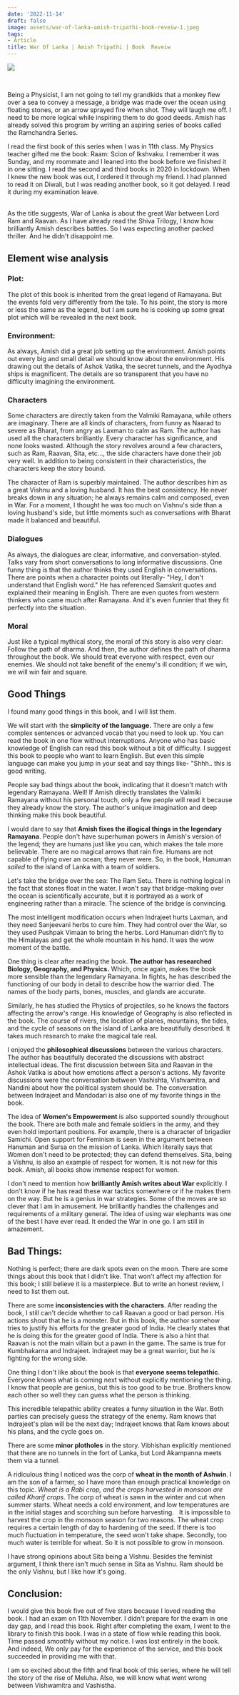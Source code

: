 ```yaml
---
date: '2022-11-14'
draft: false
image: assets/war-of-lanka-amish-tripathi-book-reveiw-1.jpeg
tags:
- Article
title: War Of Lanka | Amish Tripathi | Book  Reveiw
---
```

[![](https://blogger.googleusercontent.com/img/b/R29vZ2xl/AVvXsEgxcAQzlApk780pNKea0F4jVTmJQdzRZvP_7Qq-KKFadLiVRmunts1E4_N66U8HYxThtimxLXOrPeKdwTKm5iJdkQofrhtjV3B3zw6JiOSIJ06qjWWE7jX1eUUxDs7wbE3I-OoiKX7HLxWRka5G1MSraNjVXXqQP_ImR56-O06miZASE6hUb2gPd3RN7w/s320/71tyE3Vn3dL.jpg)](https://blogger.googleusercontent.com/img/b/R29vZ2xl/AVvXsEgxcAQzlApk780pNKea0F4jVTmJQdzRZvP_7Qq-KKFadLiVRmunts1E4_N66U8HYxThtimxLXOrPeKdwTKm5iJdkQofrhtjV3B3zw6JiOSIJ06qjWWE7jX1eUUxDs7wbE3I-OoiKX7HLxWRka5G1MSraNjVXXqQP_ImR56-O06miZASE6hUb2gPd3RN7w/s1080/71tyE3Vn3dL.jpg)

  
 

Being a Physicist, I am not going to tell my grandkids that a monkey flew over a sea to convey a message, a bridge was made over the ocean using floating stones, or an arrow sprayed fire when shot. They will laugh me off. I need to be more logical while inspiring them to do good deeds. Amish has already solved this program by writing an aspiring series of books called the Ramchandra Series.  
  
I read the first book of this series when I was in 11th class. My Physics teacher gifted me the book: Raam: Scion of Ikshvaku. I remember it was Sunday, and my roommate and I leaned into the book before we finished it in one sitting. I read the second and third books in 2020 in lockdown. When I knew the new book was out, I ordered it through my friend. I had planned to read it on Diwali, but I was reading another book, so it got delayed. I read it during my examination leave.  
 

As the title suggests, War of Lanka is about the great War between Lord Ram and Raavan. As I have already read the Shiva Trilogy, I know how brilliantly Amish describes battles. So I was expecting another packed thriller. And he didn't disappoint me. 

  

Element wise analysis
---------------------

### Plot:

The plot of this book is inherited from the great legend of Ramayana. But the events fold very differently from the tale. To his point, the story is more or less the same as the legend, but I am sure he is cooking up some great plot which will be revealed in the next book.  

### Environment:

As always, Amish did a great job setting up the environment. Amish points out every big and small detail we should know about the environment. His drawing out the details of Ashok Vatika, the secret tunnels, and the Ayodhya ships is magnificent. The details are so transparent that you have no difficulty imagining the environment.  

### Characters

Some characters are directly taken from the Valmiki Ramayana, while others are imaginary. There are all kinds of characters, from funny as Naarad to severe as Bharat, from angry as Laxman to calm as Ram. The author has used all the characters brilliantly. Every character has significance, and none looks wasted. Although the story revolves around a few characters, such as Ram, Raavan, Sita, etc..., the side characters have done their job very well. In addition to being consistent in their characteristics, the characters keep the story bound.  
  
The character of Ram is superbly maintained. The author describes him as a great Vishnu and a loving husband. It has the best consistency. He never breaks down in any situation; he always remains calm and composed, even in War. For a moment, I thought he was too much on Vishnu's side than a loving husband's side, but little moments such as conversations with Bharat made it balanced and beautiful.  

### Dialogues

As always, the dialogues are clear, informative, and conversation-styled. Talks vary from short conversations to long informative discussions. One funny thing is that the author thinks they used English in conversations. There are points when a character points out literally- "Hey, I don't understand that English word." He has referenced Samskrit quotes and explained their meaning in English. There are even quotes from western thinkers who came much after Ramayana. And it's even funnier that they fit perfectly into the situation.  

### Moral

Just like a typical mythical story, the moral of this story is also very clear: Follow the path of dharma. And then, the author defines the path of dharma throughout the book. We should treat everyone with respect, even our enemies. We should not take benefit of the enemy's ill condition; if we win, we will win fair and square.  
  

Good Things
-----------

I found many good things in this book, and I will list them. 

  
We will start with the **simplicity of the language.** There are only a few complex sentences or advanced vocab that you need to look up. You can read the book in one flow without interruptions. Anyone who has basic knowledge of English can read this book without a bit of difficulty. I suggest this book to people who want to learn English. But even this simple language can make you jump in your seat and say things like- "Shhh.. this is good writing.  
  
People say bad things about the book, indicating that it doesn't match with legendary Ramayana. Well! If Amish directly translates the Valmiki Ramayana without his personal touch, only a few people will read it because they already know the story. The author's unique imagination and deep thinking make this book beautiful.  
  
I would dare to say that **Amish fixes the illogical things in the legendary Ramayana**. People don't have superhuman powers in Amish's version of the legend; they are humans just like you can, which makes the tale more believable. There are no magical arrows that rain fire. Humans are not capable of flying over an ocean; they never were. So, in the book, Hanuman _sailed_ to the island of Lanka with a team of soldiers.  
  
Let's take the bridge over the sea: The Ram Setu. There is nothing logical in the fact that stones float in the water. I won't say that bridge-making over the ocean is scientifically accurate, but it is portrayed as a work of engineering rather than a miracle. The science of the bridge is convincing.  
  
The most intelligent modification occurs when Indrajeet hurts Laxman, and they need Sanjeevani herbs to cure him. They had control over the War, so they used Pushpak Vimaan to bring the herbs. Lord Hanuman didn't fly to the Himalayas and get the whole mountain in his hand. It was the wow moment of the battle.  
  
One thing is clear after reading the book. **The author has researched Biology, Geography, and Physics.** Which, once again, makes the book more sensible than the legendary Ramayana. In fights, he has described the functioning of our body in detail to describe how the warrior died. The names of the body parts, bones, muscles, and glands are accurate.

  
Similarly, he has studied the Physics of projectiles, so he knows the factors affecting the arrow's range. His knowledge of Geography is also reflected in the book. The course of rivers, the location of planes, mountains, the tides, and the cycle of seasons on the island of Lanka are beautifully described. It takes much research to make the magical tale real.  
  
I enjoyed the **philosophical discussions** between the various characters. The author has beautifully decorated the discussions with abstract intellectual ideas. The first discussion between Sita and Raavan in the Ashok Vatika is about how emotions affect a person's actions. My favorite discussions were the conversation between Vashishta, Vishvamitra, and Nandini about how the political system should be. The conversation between Indrajeet and Mandodari is also one of my favorite things in the book.    
  
The idea of **Women's Empowerment** is also supported soundly throughout the book. There are both male and female soldiers in the army, and they even hold important positions. For example, there is a character of brigadier Samichi. Open support for Feminism is seen in the argument between Hanuman and Sursa on the mission of Lanka. Which literally says that Women don't need to be protected; they can defend themselves. Sita, being a Vishnu, is also an example of respect for women. It is not new for this book. Amish, all books show immense respect for women.  
  
I don't need to mention how **brilliantly Amish writes about War** explicitly. I don't know if he has read these war tactics somewhere or if he makes them on the way. But he is a genius in war strategies. Some of the moves are so clever that I am in amusement. He brilliantly handles the challenges and requirements of a military general. The idea of using war elephants was one of the best I have ever read. It ended the War in one go. I am still in amazement.  
  

Bad Things:
-----------

Nothing is perfect; there are dark spots even on the moon. There are some things about this book that I didn't like. That won't affect my affection for this book; I still believe it is a masterpiece. But to write an honest review, I need to list them out.  
  
There are some **inconsistencies with the characters**. After reading the book, I still can't decide whether to call Raavan a good or bad person. His actions shout that he is a monster. But in this book, the author somehow tries to justify his efforts for the greater good of India. He clearly states that he is doing this for the greater good of India. There is also a hint that Raavan is not the main villain but a pawn in the game. The same is true for Kumbhakarna and Indrajeet. Indrajeet may be a great warrior, but he is fighting for the wrong side.  
  
One thing I don't like about the book is that **everyone seems telepathic**. Everyone knows what is coming next without explicitly mentioning the thing. I know that people are genius, but this is too good to be true. Brothers know each other so well they can guess what the person is thinking.  
  
This incredible telepathic ability creates a funny situation in the War. Both parties can precisely guess the strategy of the enemy. Ram knows that Indrajeet's plan will be the next day; Indrajeet knows that Ram knows about his plans, and the cycle goes on.  
  
There are some **minor plotholes** in the story. Vibhishan explicitly mentioned that there are no tunnels in the fort of Lanka, but Lord Akampanna meets them via a tunnel.  
  
A ridiculous thing I noticed was the corp of **wheat in the month of Ashwin**. I am the son of a farmer, so I have more than enough practical knowledge on this topic. _Wheat is a Rabi crop, and the crops harvested in monsoon are called Kharif crops_. The corp of wheat is sawn in the winter and cut when summer starts. Wheat needs a cold environment, and low temperatures are in the initial stages and scorching sun before harvesting.   It is impossible to harvest the crop in the monsoon season for two reasons. The wheat crop requires a certain length of day to hardening of the seed. If there is too much fluctuation in temperature, the seed won't take shape. Secondly, too much water is terrible for wheat. So it is not possible to grow in monsoon.  
  
I have strong opinions about Sita being a Vishnu. Besides the feminist argument, I think there isn't much sense in Sita as Vishnu. Ram should be the only Vishnu, but I like how it's going.  
  

Conclusion:
-----------

I would give this book five out of five stars because I loved reading the book. I had an exam on 11th November. I didn't prepare for the exam in one day gap, and I read this book. Right after completing the exam, I went to the library to finish this book. I was in a state of flow while reading this book. Time passed smoothly without my notice. I was lost entirely in the book. And indeed, We only pay for the experience of the service, and this book succeeded in providing me with that.  
  
I am so excited about the fifth and final book of this series, where he will tell the story of the rise of Meluha. Also, we will know what went wrong between Vishwamitra and Vashistha.